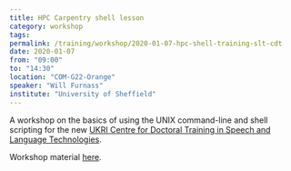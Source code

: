 ```yaml
---
title: HPC Carpentry shell lesson
category: workshop
tags:
permalink: /training/workshop/2020-01-07-hpc-shell-training-slt-cdt
date: 2020-01-07
from: "09:00"
to: "14:30"
location: "COM-G22-Orange"
speaker: "Will Furnass"
institute: "University of Sheffield"
---
```


A workshop on the basics of using the UNIX command-line and shell scripting
for the new [UKRI Centre for Doctoral Training in Speech and Language Technologies](https://slt-cdt.ac.uk/).

Workshop material [here](https://rse.shef.ac.uk/hpc-shell-tuos-training-cluster/).
